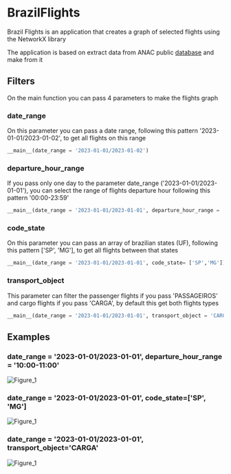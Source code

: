 # BrazilFlights

Brazil Flights is an application that creates a graph of selected flights using the NetworkX library

The application is based on extract data from ANAC public [database](https://www.anac.gov.br/acesso-a-informacao/dados-abertos/areas-de-atuacao/voos-e-operacoes-aereas/registro-de-servicos-aereos/49-registro-de-servicos-aereos) and make from it

## Filters

On the main function you can pass 4 parameters to make the flights graph

### date_range

On this parameter you can pass a date range, following this pattern '2023-01-01/2023-01-02', to get all flights on this range

```python
__main__(date_range = '2023-01-01/2023-01-02')
```

### departure_hour_range

If you pass only one day to the parameter date_range ('2023-01-01/2023-01-01'), you can select the range of flights departure hour following this pattern '00:00-23:59'

```python
__main__(date_range = '2023-01-01/2023-01-01', departure_hour_range = '10:00-11:00')
```

### code_state

On this parameter you can pass an array of brazilian states (UF), following this pattern ['SP', 'MG'], to get all flights between that states

```python
__main__(date_range = '2023-01-01/2023-01-01', code_state= ['SP','MG'])
```

### transport_object

This parameter can filter the passenger flights if you pass 'PASSAGEIROS' and cargo flights if you pass 'CARGA', by default this get both flights types

```python
__main__(date_range = '2023-01-01/2023-01-01', transport_object = 'CARGA')
```

## Examples

### date_range = '2023-01-01/2023-01-01', departure_hour_range = '10:00-11:00'

![Figure_1](https://user-images.githubusercontent.com/55093266/231880913-13162aae-f9f7-483a-8b48-b30f3a715e67.png)

### date_range = '2023-01-01/2023-01-01', code_state=['SP', 'MG']

![Figure_1](https://user-images.githubusercontent.com/55093266/231881745-b380f01d-190c-4e13-bf78-03adf48c55c9.png)

### date_range = '2023-01-01/2023-01-01', transport_object='CARGA'

![Figure_1](https://user-images.githubusercontent.com/55093266/231882059-16098388-6198-4b43-9a5a-70f0a25dc58b.png)

